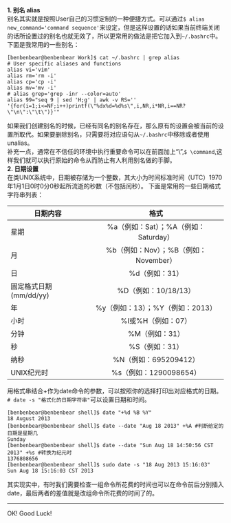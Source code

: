 **1. 别名 alias**  
别名其实就是按照User自己的习惯定制的一种便捷方式。可以通过`$ alias new_command='command sequence'`来设定，但是这样设置的话如果当前终端关闭的话所设置过的别名也就无效了，所以更常用的做法是把它加入到`~/.bashrc`中。下面是我常用的一些别名：
```
[benbenbear@benbenbear Work]$ cat ~/.bashrc | grep alias
# User specific aliases and functions
alias vi='vim'
alias rm='rm -i'
alias cp='cp -i'
alias mv='mv -i'
# alias grep='grep -inr --color=auto'
alias 99="seq 9 | sed 'H;g' | awk -v RS='' '{for(i=1;i<=NF;i++)printf(\"%dx%d=%d%s\",i,NR,i*NR,i==NR?\"\n\":\"\t\")}'"
```
如果我们创建别名的时候，已经有同名的别名存在，那么原有的设置会被当前的设置所取代。如果要删除别名，只需要将对应语句从`~/.bashrc`中移除或者使用unalias。  
补充一点，通常在不信任的环境中执行重要命令可以在前面加上“\”,`$ \command`,这样我们就可以执行原始的命令从而防止有人利用别名做的手脚。  
**2. 日期设置**  
在类UNIX系统中，日期被存储为一个整数，其大小为时间标准时间（UTC）1970年1月1日0时0分0秒起所流逝的秒数（不包括闰秒）。
下面是常用的一些日期格式字符串列表：

| 日期内容        | 格式                | 
| -------------  |:------------------: | 
| 星期            | %a（例如：Sat）；%A（例如：Saturday）|
| 月              | %b（例如：Nov）；%B（例如：November）|  
| 日              | %d（例如：31）         |   
| 固定格式日期(mm/dd/yy)| %D（例如：10/18/13）            
| 年              | %y（例如：13）；%Y（例如：2013）            
| 小时            | %I或%H（例如：07）           
| 分钟            | %M（例如：31）            
| 秒              | %S（例如：31）            
| 纳秒            | %N（例如：695209412）            
| UNIX纪元时      | %s（例如：1290098654）            

用格式串结合+作为date命令的参数，可以按照你的选择打印出对应格式的日期。`# date -s "格式化的日期字符串"`可以设置日期和时间。
```
[benbenbear@benbenbear shell]$ date "+%d %B %Y"
18 August 2013
[benbenbear@benbenbear shell]$ date --date "Aug 18 2013" +%A #判断给定的日期是星期几
Sunday
[benbenbear@benbenbear shell]$ date --date "Sun Aug 18 14:50:56 CST 2013" +%s #转换为纪元时
1376808656
[benbenbear@benbenbear shell]$ sudo date -s "18 Aug 2013 15:16:03"
Sun Aug 18 15:16:03 CST 2013
```
其实现实中，有时我们需要检查一组命令所花费的时间也可以在命令前后分别插入date，最后两者的差值就是改组命令所花费的时间了的。

_ _ _
OK! Good Luck!

